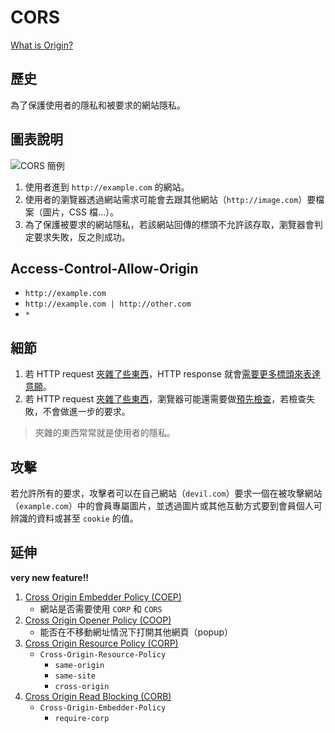 # CORS

[What is Origin?](../web/url-structure.md)

## 歷史

為了保護使用者的隱私和被要求的網站隱私。

## 圖表說明

![CORS 簡例](https://www.plantuml.com/plantuml/png/SoWkIImgAStDuIe0qfd9cGM9UIKAgHM9kGKvgNh9-Raeuab5-UN5gKKeOfcvYUaGbKYwTEtie6gj50pr59vlNVQiO-BpETr0z7JEjEUTxU_tD791LG3LmismKZ3IK_082GbG24ejB4qjBed9yo_AJC_CirB8A2afiDBNHtOQI1k6TSPwXZ0JYWloyufJt-_fUDOnuMdN_FTxEcFo79EJKukBTPtpyqgAydDq7NDoyijrYRA3a2LFbsnyDdKwqPRabsIa5e6jS4ZDIm750000)

1. 使用者進到 `http://example.com` 的網站。
2. 使用者的瀏覽器透過網站需求可能會去跟其他網站（`http://image.com`）要檔案（圖片，CSS 檔...）。
3. 為了保護被要求的網站隱私，若該網站回傳的標頭不允許該存取，瀏覽器會判定要求失敗，反之則成功。

## Access-Control-Allow-Origin

- `http://example.com`
- `http://example.com | http://other.com`
- `*`

## 細節

1. 若 HTTP request [夾雜了些東西](SimpleRequest)，HTTP response 就會[需要更多標頭來表達意願](https://developer.mozilla.org/zh-TW/docs/Web/HTTP/CORS#Access-Control-Expose-Headers)。
2. 若 HTTP request [夾雜了些東西](SimpleRequest)，瀏覽器可能還需要做[預先檢查](https://developer.mozilla.org/zh-TW/docs/Web/HTTP/CORS#預檢請求)，若檢查失敗，不會做進一步的要求。

> 夾雜的東西常常就是使用者的隱私。

## 攻擊

若允許所有的要求，攻擊者可以在自己網站（`devil.com`）要求一個在被攻擊網站（`example.com`）中的會員專屬圖片，並透過圖片或其他互動方式要到會員個人可辨識的資料或甚至 `cookie` 的值。

## 延伸

**very new feature!!**

1. [Cross Origin Embedder Policy (COEP)](https://wicg.github.io/cross-origin-embedder-policy/)
    - 網站是否需要使用 `CORP` 和 `CORS`
2. [Cross Origin Opener Policy (COOP)](https://github.com/whatwg/html/pull/5334/files)
    - 能否在不移動網址情況下打開其他網頁（popup）
3. [Cross Origin Resource Policy (CORP)](<https://developer.mozilla.org/docs/Web/HTTP/Cross-Origin_Resource_Policy_(CORP)>)
    - `Cross-Origin-Resource-Policy`
        - `same-origin`
        - `same-site`
        - `cross-origin`
4. [Cross Origin Read Blocking (CORB)](https://www.chromium.org/Home/chromium-security/corb-for-developers)
    - `Cross-Origin-Embedder-Policy`
        - `require-corp`

[simplerequest]: (https://developer.mozilla.org/zh-TW/docs/Web/HTTP/CORS#簡單請求)
